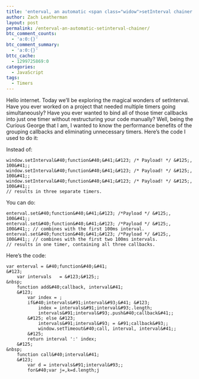 ```yaml
---
title: 'enterval, an automatic <span class="widow">setInterval chainer.</span>'
author: Zach Leatherman
layout: post
permalink: /enterval-an-automatic-setinterval-chainer/
btc_comment_counts:
  - 'a:0:{}'
btc_comment_summary:
  - 'a:0:{}'
bttc_cache:
  - 1299725869:0
categories:
  - JavaScript
tags:
  - Timers
---
```


Hello internet. Today we’ll be exploring the magical wonders of setInterval. Have you ever worked on a project that needed multiple timers going simultaneously? Have you ever wanted to bind all of those timer callbacks into just one timer without restructuring your code manually? Well, being the Curious George that I am, I wanted to know the performance benefits of the grouping callbacks and eliminating unnecessary timers. Here’s the code I used to do it:

Instead of:

    window.setInterval&#40;function&#40;&#41;&#123; /* Payload! */ &#125;, 100&#41;;
    window.setInterval&#40;function&#40;&#41;&#123; /* Payload! */ &#125;, 100&#41;;
    window.setInterval&#40;function&#40;&#41;&#123; /* Payload! */ &#125;, 100&#41;; 
    // results in three separate timers.

You can do:

    enterval.set&#40;function&#40;&#41;&#123; /*Payload */ &#125;, 100&#41;;
    enterval.set&#40;function&#40;&#41;&#123; /*Payload */ &#125;, 100&#41;; // combines with the first 100ms interval.
    enterval.set&#40;function&#40;&#41;&#123; /*Payload */ &#125;, 100&#41;; // combines with the first two 100ms intervals.
    // results in one timer, containing all three callbacks.

Here’s the code:

    var enterval = &#40;function&#40;&#41;
    &#123;
        var intervals   = &#123;&#125;;
    &nbsp;
        function add&#40;callback, interval&#41;
        &#123;
            var index = ;
            if&#40;intervals&#91;interval&#93;&#41; &#123;
                index = intervals&#91;interval&#93;.length;
                intervals&#91;interval&#93;.push&#40;callback&#41;;
            &#125; else &#123;
                intervals&#91;interval&#93; = &#91;callback&#93;;
                window.setTimeout&#40;call, interval, interval&#41;;
            &#125;
            return interval ':' index;
        &#125;
    &nbsp;
        function call&#40;interval&#41;
        &#123;
            var d = intervals&#91;interval&#93;;
            for&#40;var j=,k=d.length;j